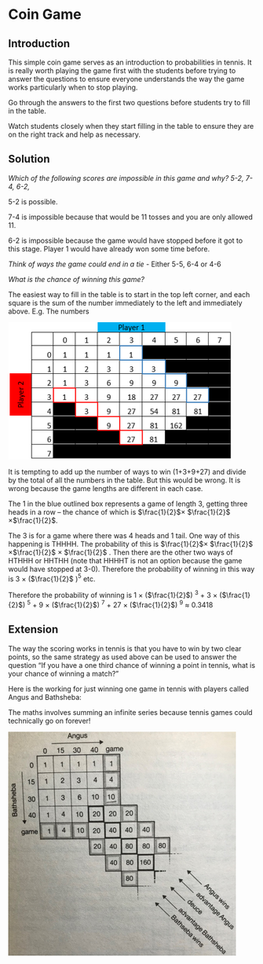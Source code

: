 # Coin Game 

## Introduction

This simple coin game serves as an introduction to probabilities in tennis. It is really worth playing the game first with the students before trying to answer the questions to ensure everyone understands the way the game works particularly when to stop playing.  

Go through the answers to the first two questions before students try to fill in the table.  

Watch students closely when they start filling in the table to ensure they are on the right track and help as necessary.  


## Solution

*Which of the following scores are impossible in this game and why? 5-2, 7-4, 6-2,*  

5-2 is possible.  

7-4 is impossible because that would be 11 tosses and you are only allowed 11.  

6-2 is impossible because the game would have stopped before it got to this stage. Player 1 would have already won some time before.  

*Think of ways the game could end in a tie* - Either 5-5, 6-4 or 4-6  

*What is the chance of winning this game?* 

The easiest way to fill in the table is to start in the top left corner, and each square is the sum of the number immediately to the left and immediately above. E.g. The numbers

![](../../images/coin-game-2.png)    

It is tempting to add up the number of ways to win (1+3+9+27) and divide by the total of all the numbers in the table. But this would be wrong. It is wrong because the game lengths are different in each case.  


The 1 in the blue outlined box represents a game of length 3, getting three heads in a row – the chance of which is $\frac{1}{2}$× $\frac{1}{2}$ ×$\frac{1}{2}$.    


The 3 is for a game where there was 4 heads and 1 tail. One way of this happening is THHHH. The
probability of this is $\frac{1}{2}$× $\frac{1}{2}$ ×$\frac{1}{2}$ × $\frac{1}{2}$  . Then there are the other two ways of HTHHH or HHTHH (note that
HHHHT is not an option because the game would have stopped at 3-0). Therefore the probability of winning in this way is 3 × ($\frac{1}{2}$ )$^ 5$
etc.    

Therefore the probability of winning is 1 × ($\frac{1}{2}$) $^3$ + 3 × ($\frac{1}{2}$) $^5$ + 9 × ($\frac{1}{2}$) $^7$ + 27 × ($\frac{1}{2}$) $^9$ ≈ 0.3418  

## Extension

The way the scoring works in tennis is that you have to win by two clear points, so the same strategy as used above can be used to answer the question “If you have a one third chance of winning a point in tennis, what is your chance of winning a match?”  

Here is the working for just winning one game in tennis with players called Angus and
Bathsheba:  

The maths involves summing an
infinite series because tennis
games could technically go on
forever!    

![](../../images/coin-game-3.png) 

